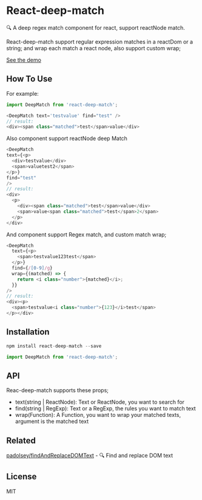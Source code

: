# React-deep-match

🔍  A deep regex match component for react, support reactNode match.

React-deep-match support regular expression matches in a reactDom or a string; and wrap each match a react node, also support custom wrap;

[See the demo](https://dt-fe.github.io/react-deep-match/)


## How To Use

For example:

```javascript
import DeepMatch from 'react-deep-match';

<DeepMatch text='testvalue' find="test" />
// result:
<div><span class="matched">test</span>value</div>
```
Also component support reactNode deep Match

```javascript
<DeepMatch
text={<p>
  <div>testvalue</div>
  <span>valuetest2</span>
</p>}
find="test"
/>
// result:
<div>
  <p>
    <div><span class="matched">test</span>value</div>
    <span>value<span class="matched">test</span>2</span>
  </p>
</div>
```
And component support Regex match, and custom match wrap;
```javascript
<DeepMatch
  text={<p>
    <span>testvalue123test</span>
  </p>}
  find={/[0-9]/g}
  wrap={(matched) => {
    return <i class="number">{matched}</i>;
  }}
/>
// result:
<div><p>
  <span>testvalue<i class="number">{123}</i>test</span>
</p></div>
```
## Installation
```javascript
npm install react-deep-match --save

import DeepMatch from 'react-deep-match';
```

## API
Reac-deep-match supports these props;

- text(string | ReactNode): Text or ReactNode, you want to search for
- find(string | RegExp): Text or a RegExp, the rules you want to match text
- wrap(Function): A Function, you want to wrap your matched texts, argument is the matched text

## Related

[padolsey/findAndReplaceDOMText](https://github.com/padolsey/findAndReplaceDOMText) - 🔍 Find and replace DOM text

## License

MIT